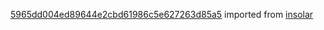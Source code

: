 [5965dd004ed89644e2cbd61986c5e627263d85a5](https://github.com/insolar/insolar/commit/5965dd004ed89644e2cbd61986c5e627263d85a5) imported from [insolar](https://github.com/insolar/insolar)
